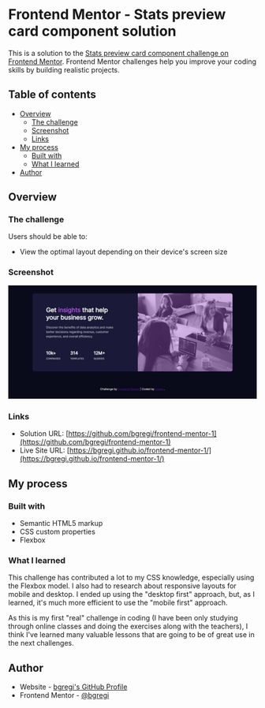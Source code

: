 # Frontend Mentor - Stats preview card component solution

This is a solution to the [Stats preview card component challenge on Frontend Mentor](https://www.frontendmentor.io/challenges/stats-preview-card-component-8JqbgoU62). Frontend Mentor challenges help you improve your coding skills by building realistic projects. 

## Table of contents

- [Overview](#overview)
  - [The challenge](#the-challenge)
  - [Screenshot](#screenshot)
  - [Links](#links)
- [My process](#my-process)
  - [Built with](#built-with)
  - [What I learned](#what-i-learned)
- [Author](#author)

## Overview

### The challenge

Users should be able to:

- View the optimal layout depending on their device's screen size

### Screenshot

![](./screenshot.png)

### Links

- Solution URL: [https://github.com/bgregi/frontend-mentor-1](https://github.com/bgregi/frontend-mentor-1)
- Live Site URL: [https://bgregi.github.io/frontend-mentor-1/](https://bgregi.github.io/frontend-mentor-1/)

## My process

### Built with

- Semantic HTML5 markup
- CSS custom properties
- Flexbox

### What I learned

This challenge has contributed a lot to my CSS knowledge, especially using the Flexbox model. I also had to research about responsive layouts for mobile and desktop. I ended up using the "desktop first" approach, but, as I learned, it's much more efficient to use the "mobile first" approach.

As this is my first "real" challenge in coding (I have been only studying through online classes and doing the exercises along with the teachers), I think I've learned many valuable lessons that are going to be of great use in the next challenges.

## Author

- Website - [bgregi's GitHub Profile](https://github.com/bgregi)
- Frontend Mentor - [@bgregi](https://www.frontendmentor.io/profile/bgregi)